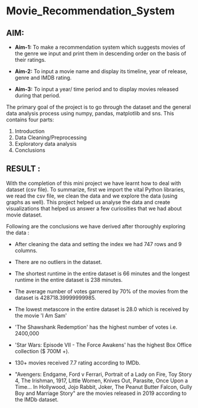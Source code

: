 # Movie_Recommendation_System

## AIM:
- **Aim-1:** To make a recommendation system which suggests movies of the genre we input and print them in descending order on the basis of their ratings.
* **Aim-2:** To input a movie name and display its timeline, year of release, genre and IMDB rating.
+ **Aim-3:** To input a year/ time period and to display movies released during that period.

The primary goal of the project is to go through the dataset and the general data analysis process using numpy, pandas, matplotlib and sns. This contains four parts:
1. Introduction
2. Data Cleaning/Preprocessing
3. Exploratory data analysis
4. Conclusions

## RESULT :
With the completion of this mini project we have learnt how to deal with dataset (csv file). To summarize, first we import the vital Python libraries, we read the csv file, we clean the data and we explore the data (using graphs as well). This project helped us analyse the data and create visualizations that helped us answer a few curiosities that we had about movie dataset.

Following are the conclusions we have derived after thoroughly exploring the data :

* After cleaning the data and setting the index we had 747 rows and 9 columns.
+ There are no outliers in the dataset.
- The shortest runtime in the entire dataset is 66 minutes and the longest runtime in the entire dataset is 238 minutes.
* The average number of votes garnered by 70% of the movies from the dataset is 428718.39999999985.
+ The lowest metascore in the entire dataset is 28.0 which is received by the movie 'I Am Sam'
- 'The Shawshank Redemption' has the highest number of votes i.e. 2400,000
* 'Star Wars: Episode VII - The Force Awakens' has the highest Box Office collection ($ 700M +).
+ 130+ movies received 7.7 rating according to IMDb.
- "Avengers: Endgame, Ford v Ferrari, Portrait of a Lady on Fire, Toy Story 4, The Irishman, 1917, Little Women, Knives Out, Parasite, Once Upon a Time... In Hollywood, Jojo Rabbit, Joker, The Peanut Butter Falcon, Gully Boy and Marriage Story" are the movies released in 2019 according to the IMDb dataset.
